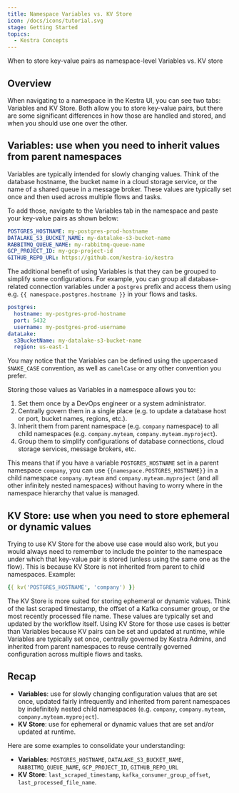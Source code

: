 ```yaml
---
title: Namespace Variables vs. KV Store
icon: /docs/icons/tutorial.svg
stage: Getting Started
topics:
  - Kestra Concepts
---
```


When to store key-value pairs as namespace-level Variables vs. KV store

## Overview

When navigating to a namespace in the Kestra UI, you can see two tabs: Variables and KV Store. Both allow you to store key-value pairs, but there are some significant differences in how those are handled and stored, and when you should use one over the other.

## Variables: use when you need to inherit values from parent namespaces

Variables are typically intended for slowly changing values. Think of the database hostname, the bucket name in a cloud storage service, or the name of a shared queue in a message broker. These values are typically set once and then used across multiple flows and tasks.

To add those, navigate to the Variables tab in the namespace and paste your key-value pairs as shown below:

```yaml
POSTGRES_HOSTNAME: my-postgres-prod-hostname
DATALAKE_S3_BUCKET_NAME: my-datalake-s3-bucket-name
RABBITMQ_QUEUE_NAME: my-rabbitmq-queue-name
GCP_PROJECT_ID: my-gcp-project-id
GITHUB_REPO_URL: https://github.com/kestra-io/kestra
```

The additional benefit of using Variables is that they can be grouped to simplify some configurations. For example, you can group all database-related connection variables under a `postgres` prefix and access them using e.g. `{{ namespace.postgres.hostname }}` in your flows and tasks.

```yaml
postgres:
  hostname: my-postgres-prod-hostname
  port: 5432
  username: my-postgres-prod-username
dataLake:
  s3BucketName: my-datalake-s3-bucket-name
  region: us-east-1
```

You may notice that the Variables can be defined using the uppercased `SNAKE_CASE` convention, as well as `camelCase` or any other convention you prefer.

Storing those values as Variables in a namespace allows you to:
1. Set them once by a DevOps engineer or a system administrator.
2. Centrally govern them in a single place (e.g. to update a database host or port, bucket names, regions, etc.).
3. Inherit them from parent namespace (e.g. `company` namespace) to all child namespaces (e.g. `company.myteam`, `company.myteam.myproject`).
4. Group them to simplify configurations of database connections, cloud storage services, message brokers, etc.

This means that if you have a variable `POSTGRES_HOSTNAME` set in a parent namespace `company`, you can use `{{namespace.POSTGRES_HOSTNAME}}` in a child namespace `company.myteam` and `company.myteam.myproject` (and all other infinitely nested namespaces) without having to worry where in the namespace hierarchy that value is managed.

## KV Store: use when you need to store ephemeral or dynamic values

Trying to use KV Store for the above use case would also work, but you would always need to remember to include the pointer to the namespace under which that key-value pair is stored (unless using the same one as the flow). This is because KV Store is not inherited from parent to child namespaces. Example:

```yaml
{{ kv('POSTGRES_HOSTNAME', 'company') }}
```

The KV Store is more suited for storing ephemeral or dynamic values. Think of the last scraped timestamp, the offset of a Kafka consumer group, or the most recently processed file name. These values are typically set and updated by the workflow itself. Using KV Store for those use cases is better than Variables because KV pairs can be set and updated at runtime, while Variables are typically set once, centrally governed by Kestra Admins, and inherited from parent namespaces to reuse centrally governed configuration across multiple flows and tasks.

## Recap

- **Variables**: use for slowly changing configuration values that are set once, updated fairly infrequently and inherited from parent namespaces by indefinitely nested child namespaces (e.g. `company`, `company.myteam`, `company.myteam.myproject`).
- **KV Store**: use for ephemeral or dynamic values that are set and/or updated at runtime.

Here are some examples to consolidate your understanding:
- **Variables**: `POSTGRES_HOSTNAME`, `DATALAKE_S3_BUCKET_NAME`, `RABBITMQ_QUEUE_NAME`, `GCP_PROJECT_ID`, `GITHUB_REPO_URL`
- **KV Store**: `last_scraped_timestamp`, `kafka_consumer_group_offset`, `last_processed_file_name`.
